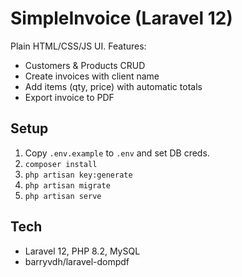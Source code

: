 # SimpleInvoice (Laravel 12)

Plain HTML/CSS/JS UI. Features:
- Customers & Products CRUD
- Create invoices with client name
- Add items (qty, price) with automatic totals
- Export invoice to PDF

## Setup
1. Copy `.env.example` to `.env` and set DB creds.
2. `composer install`
3. `php artisan key:generate`
4. `php artisan migrate`
5. `php artisan serve`

## Tech
- Laravel 12, PHP 8.2, MySQL
- barryvdh/laravel-dompdf
